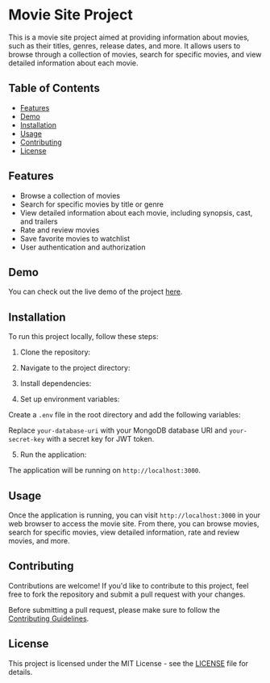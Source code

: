 # Movie Site Project

This is a movie site project aimed at providing information about movies, such as their titles, genres, release dates, and more. It allows users to browse through a collection of movies, search for specific movies, and view detailed information about each movie.

## Table of Contents

- [Features](#features)
- [Demo](#demo)
- [Installation](#installation)
- [Usage](#usage)
- [Contributing](#contributing)
- [License](#license)

## Features

- Browse a collection of movies
- Search for specific movies by title or genre
- View detailed information about each movie, including synopsis, cast, and trailers
- Rate and review movies
- Save favorite movies to watchlist
- User authentication and authorization

## Demo

You can check out the live demo of the project [here](#).

## Installation

To run this project locally, follow these steps:

1. Clone the repository:

2. Navigate to the project directory:

3. Install dependencies:

4. Set up environment variables:

Create a `.env` file in the root directory and add the following variables:

Replace `your-database-uri` with your MongoDB database URI and `your-secret-key` with a secret key for JWT token.

5. Run the application:

The application will be running on `http://localhost:3000`.

## Usage

Once the application is running, you can visit `http://localhost:3000` in your web browser to access the movie site. From there, you can browse movies, search for specific movies, view detailed information, rate and review movies, and more.

## Contributing

Contributions are welcome! If you'd like to contribute to this project, feel free to fork the repository and submit a pull request with your changes.

Before submitting a pull request, please make sure to follow the [Contributing Guidelines](CONTRIBUTING.md).

## License

This project is licensed under the MIT License - see the [LICENSE](LICENSE) file for details.
